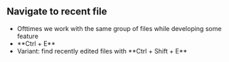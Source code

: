 ##  Navigate to recent file

- Ofttimes we work with the same group of files while developing some feature
- <!-- .element: class="fragment" --> **Ctrl + E**
- <!-- .element: class="fragment" --> Variant: find recently edited files with **Ctrl + Shift + E**
